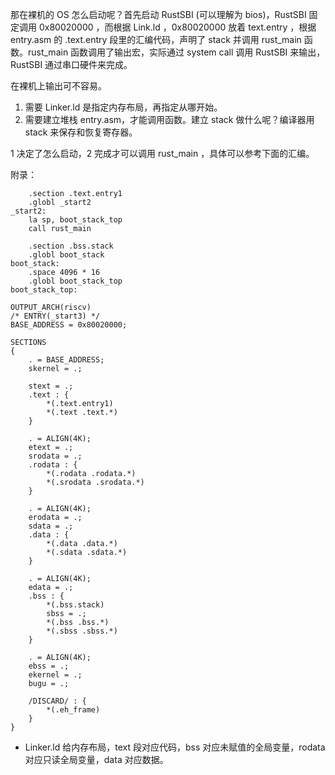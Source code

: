 那在裸机的 OS 怎么启动呢？首先启动 RustSBI  (可以理解为 bios)，RustSBI 固定调用 0x80020000 ，而根据 Link.ld ，0x80020000 放着 text.entry ，根据  entry.asm 的 .text.entry 段里的汇编代码，声明了 stack 并调用 rust_main 函数。rust_main 函数调用了输出宏，实际通过 system call 调用 RustSBI 来输出，RustSBI 通过串口硬件来完成。

在裸机上输出可不容易。

1. 需要 Linker.ld 是指定内存布局，再指定从哪开始。
2. 需要建立堆栈 entry.asm，才能调用函数。建立 stack 做什么呢？编译器用 stack 来保存和恢复寄存器。

1 决定了怎么启动，2 完成才可以调用 rust_main ，具体可以参考下面的汇编。

附录：

```assembly
    .section .text.entry1
    .globl _start2
_start2:
    la sp, boot_stack_top
    call rust_main

    .section .bss.stack
    .globl boot_stack
boot_stack:
    .space 4096 * 16
    .globl boot_stack_top
boot_stack_top:
```

```
OUTPUT_ARCH(riscv)
/* ENTRY(_start3) */
BASE_ADDRESS = 0x80020000;

SECTIONS
{
    . = BASE_ADDRESS;
    skernel = .;

    stext = .;
    .text : {
        *(.text.entry1)
        *(.text .text.*)
    }

    . = ALIGN(4K);
    etext = .;
    srodata = .;
    .rodata : {
        *(.rodata .rodata.*)
        *(.srodata .srodata.*)
    }

    . = ALIGN(4K);
    erodata = .;
    sdata = .;
    .data : {
        *(.data .data.*)
        *(.sdata .sdata.*)
    }

    . = ALIGN(4K);
    edata = .;
    .bss : {
        *(.bss.stack)
        sbss = .;
        *(.bss .bss.*)
        *(.sbss .sbss.*)
    }

    . = ALIGN(4K);
    ebss = .;
    ekernel = .;
    bugu = .;

    /DISCARD/ : {
        *(.eh_frame)
    }
}
```




- Linker.ld 给内存布局，text 段对应代码，bss 对应未赋值的全局变量，rodata 对应只读全局变量，data 对应数据。